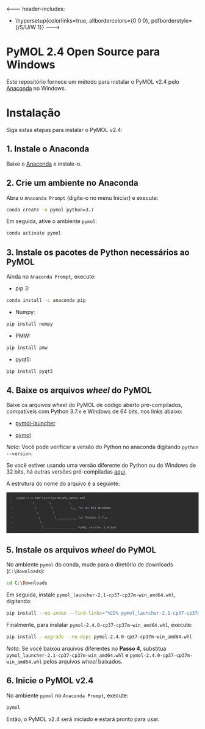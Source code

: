<---
header-includes:
  - \hypersetup{colorlinks=true,
            allbordercolors={0 0 0},
            pdfborderstyle={/S/U/W 1}}
--->

PyMOL 2.4 Open Source para Windows
=====

Este repositório fornece um método para instalar o PyMOL v2.4 pelo [Anaconda](https://www.anaconda.com) no Windows.

# Instalação

Siga estas etapas para instalar o PyMOL v2.4:

## 1. Instale o Anaconda

Baixe o [Anaconda](https://www.anaconda.com/download) e instale-o.

## 2. Crie um ambiente no Anaconda

Abra o `Anaconda Prompt` (digite-o no menu Iniciar) e execute:

```bash
conda create -n pymol python=3.7
```

Em seguida, ative o ambiente `pymol`:

```bash
conda activate pymol
```

## 3. Instale os pacotes de Python necessários ao PyMOL

Ainda no `Anaconda Prompt`, execute:

- pip 3:
```bash
conda install -c anaconda pip
```

- Numpy:
```bash
pip install numpy
```

- PMW:
```bash
pip install pmw
```

- pyqt5:
```bash
pip install pyqt5
```

## 4. Baixe os arquivos _wheel_ do PyMOL 

Baixe os arquivos _wheel_ do PyMOL de código aberto pré-compilados, compatíveis com Python 3.7.x e Windows de 64 bits, nos links abaixo:

- [pymol-launcher](https://github.com/jvsguerra/pymol-2.4-win/releases/latest/download/pymol_launcher-2.1-cp37-cp37m-win_amd64.whl)

- [pymol](https://github.com/jvsguerra/pymol-2.4-win/releases/latest/download/pymol-2.4.0-cp37-cp37m-win_amd64.whl)

_Nota:_ Você pode verificar a versão do Python no anaconda digitando `python --version`.

Se você estiver usando uma versão diferente do Python ou do Windows de 32 bits, há outras versões pré-compiladas [aqui](https://www.lfd.uci.edu/~gohlke/pythonlibs/#pymol).

A estrutura do nome do arquivo é a seguinte:

![](imgs/wheel_filename_structure.png)

## 5. Instale os arquivos _wheel_ do PyMOL

No ambiente `pymol` do conda, mude para o diretório de downloads (`C:\Downloads`):

```bash
cd C:\Downloads
```

Em seguida, instale `pymol_launcher-2.1-cp37-cp37m-win_amd64.whl`, digitando:

```bash
pip install --no-index --find-links="%CD% pymol_launcher-2.1-cp37-cp37m-win_amd64.whl
```

Finalmente, para instalar `pymol-2.4.0-cp37-cp37m-win_amd64.whl`, execute:

```bash
pip install --upgrade --no-deps pymol-2.4.0-cp37-cp37m-win_amd64.whl
```

_Nota_: Se você baixou arquivos diferentes no **Passo 4**, substitua `pymol_launcher-2.1-cp37-cp37m-win_amd64.whl` e `pymol-2.4.0-cp37-cp37m-win_amd64.whl` pelos arquivos _wheel_ baixados.

## 6. Inicie o PyMOL v2.4

No ambiente `pymol` no `Anaconda Prompt`, execute:

```bash
pymol
```

Então, o PyMOL v2.4 será iniciado e estará pronto para usar. 

